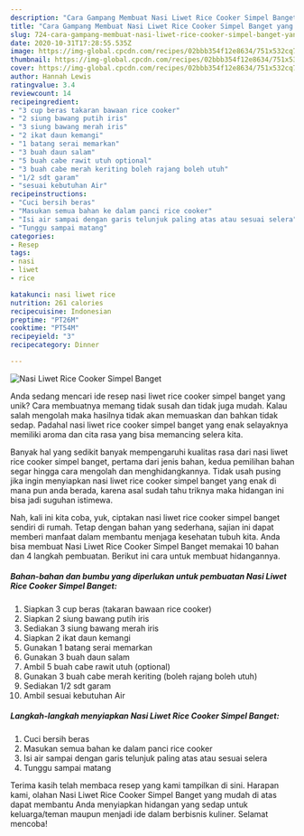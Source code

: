 ```yaml
---
description: "Cara Gampang Membuat Nasi Liwet Rice Cooker Simpel Banget yang Sempurna"
title: "Cara Gampang Membuat Nasi Liwet Rice Cooker Simpel Banget yang Sempurna"
slug: 724-cara-gampang-membuat-nasi-liwet-rice-cooker-simpel-banget-yang-sempurna
date: 2020-10-31T17:28:55.535Z
image: https://img-global.cpcdn.com/recipes/02bbb354f12e8634/751x532cq70/nasi-liwet-rice-cooker-simpel-banget-foto-resep-utama.jpg
thumbnail: https://img-global.cpcdn.com/recipes/02bbb354f12e8634/751x532cq70/nasi-liwet-rice-cooker-simpel-banget-foto-resep-utama.jpg
cover: https://img-global.cpcdn.com/recipes/02bbb354f12e8634/751x532cq70/nasi-liwet-rice-cooker-simpel-banget-foto-resep-utama.jpg
author: Hannah Lewis
ratingvalue: 3.4
reviewcount: 14
recipeingredient:
- "3 cup beras takaran bawaan rice cooker"
- "2 siung bawang putih iris"
- "3 siung bawang merah iris"
- "2 ikat daun kemangi"
- "1 batang serai memarkan"
- "3 buah daun salam"
- "5 buah cabe rawit utuh optional"
- "3 buah cabe merah keriting boleh rajang boleh utuh"
- "1/2 sdt garam"
- "sesuai kebutuhan Air"
recipeinstructions:
- "Cuci bersih beras"
- "Masukan semua bahan ke dalam panci rice cooker"
- "Isi air sampai dengan garis telunjuk paling atas atau sesuai selera"
- "Tunggu sampai matang"
categories:
- Resep
tags:
- nasi
- liwet
- rice

katakunci: nasi liwet rice 
nutrition: 261 calories
recipecuisine: Indonesian
preptime: "PT26M"
cooktime: "PT54M"
recipeyield: "3"
recipecategory: Dinner

---
```



![Nasi Liwet Rice Cooker Simpel Banget](https://img-global.cpcdn.com/recipes/02bbb354f12e8634/751x532cq70/nasi-liwet-rice-cooker-simpel-banget-foto-resep-utama.jpg)

Anda sedang mencari ide resep nasi liwet rice cooker simpel banget yang unik? Cara membuatnya memang tidak susah dan tidak juga mudah. Kalau salah mengolah maka hasilnya tidak akan memuaskan dan bahkan tidak sedap. Padahal nasi liwet rice cooker simpel banget yang enak selayaknya memiliki aroma dan cita rasa yang bisa memancing selera kita.



Banyak hal yang sedikit banyak mempengaruhi kualitas rasa dari nasi liwet rice cooker simpel banget, pertama dari jenis bahan, kedua pemilihan bahan segar hingga cara mengolah dan menghidangkannya. Tidak usah pusing jika ingin menyiapkan nasi liwet rice cooker simpel banget yang enak di mana pun anda berada, karena asal sudah tahu triknya maka hidangan ini bisa jadi suguhan istimewa.


Nah, kali ini kita coba, yuk, ciptakan nasi liwet rice cooker simpel banget sendiri di rumah. Tetap dengan bahan yang sederhana, sajian ini dapat memberi manfaat dalam membantu menjaga kesehatan tubuh kita. Anda bisa membuat Nasi Liwet Rice Cooker Simpel Banget memakai 10 bahan dan 4 langkah pembuatan. Berikut ini cara untuk membuat hidangannya.

<!--inarticleads1-->

##### Bahan-bahan dan bumbu yang diperlukan untuk pembuatan Nasi Liwet Rice Cooker Simpel Banget:

1. Siapkan 3 cup beras (takaran bawaan rice cooker)
1. Siapkan 2 siung bawang putih iris
1. Sediakan 3 siung bawang merah iris
1. Siapkan 2 ikat daun kemangi
1. Gunakan 1 batang serai memarkan
1. Gunakan 3 buah daun salam
1. Ambil 5 buah cabe rawit utuh (optional)
1. Gunakan 3 buah cabe merah keriting (boleh rajang boleh utuh)
1. Sediakan 1/2 sdt garam
1. Ambil sesuai kebutuhan Air




<!--inarticleads2-->

##### Langkah-langkah menyiapkan Nasi Liwet Rice Cooker Simpel Banget:

1. Cuci bersih beras
1. Masukan semua bahan ke dalam panci rice cooker
1. Isi air sampai dengan garis telunjuk paling atas atau sesuai selera
1. Tunggu sampai matang




Terima kasih telah membaca resep yang kami tampilkan di sini. Harapan kami, olahan Nasi Liwet Rice Cooker Simpel Banget yang mudah di atas dapat membantu Anda menyiapkan hidangan yang sedap untuk keluarga/teman maupun menjadi ide dalam berbisnis kuliner. Selamat mencoba!
